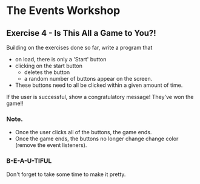 # The Events Workshop

## Exercise 4 - Is This All a Game to You?!

Building on the exercises done so far, write a program that

- on load, there is only a 'Start' button
- clicking on the start button
  - deletes the button
  - a random number of buttons appear on the screen.
- These buttons need to all be clicked within a given amount of time.

If the user is successful, show a congratulatory message! They've won the game!!

### Note.

- Once the user clicks all of the buttons, the game ends.
- Once the game ends, the buttons no longer change change color (remove the event listeners).

### B-E-A-U-TIFUL

Don't forget to take some time to make it pretty.
